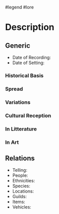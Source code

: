 #legend #lore 
# Description

## Generic
- Date of Recording:
- Date of Setting:

### Historical Basis

### Spread

### Variations

### Cultural Reception

### In Litterature

### In Art

## Relations
- Telling:
- People:
- Ethnicities:
- Species:
- Locations:
- Guilds:
- Items:
- Vehicles: